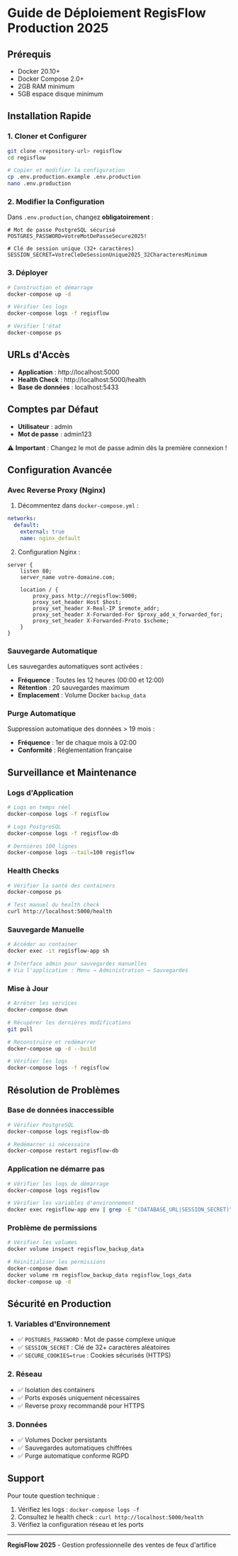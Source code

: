 # Guide de Déploiement RegisFlow Production 2025

## Prérequis

- Docker 20.10+
- Docker Compose 2.0+
- 2GB RAM minimum
- 5GB espace disque minimum

## Installation Rapide

### 1. Cloner et Configurer

```bash
git clone <repository-url> regisflow
cd regisflow

# Copier et modifier la configuration
cp .env.production.example .env.production
nano .env.production
```

### 2. Modifier la Configuration

Dans `.env.production`, changez **obligatoirement** :

```env
# Mot de passe PostgreSQL sécurisé
POSTGRES_PASSWORD=VotreMotDePasseSecure2025!

# Clé de session unique (32+ caractères)
SESSION_SECRET=VotreCleDeSessionUnique2025_32CharacteresMinimum
```

### 3. Déployer

```bash
# Construction et démarrage
docker-compose up -d

# Vérifier les logs
docker-compose logs -f regisflow

# Vérifier l'état
docker-compose ps
```

## URLs d'Accès

- **Application** : http://localhost:5000
- **Health Check** : http://localhost:5000/health
- **Base de données** : localhost:5433

## Comptes par Défaut

- **Utilisateur** : admin
- **Mot de passe** : admin123

⚠️ **Important** : Changez le mot de passe admin dès la première connexion !

## Configuration Avancée

### Avec Reverse Proxy (Nginx)

1. Décommentez dans `docker-compose.yml` :
```yaml
networks:
  default:
    external: true
    name: nginx_default
```

2. Configuration Nginx :
```nginx
server {
    listen 80;
    server_name votre-domaine.com;
    
    location / {
        proxy_pass http://regisflow:5000;
        proxy_set_header Host $host;
        proxy_set_header X-Real-IP $remote_addr;
        proxy_set_header X-Forwarded-For $proxy_add_x_forwarded_for;
        proxy_set_header X-Forwarded-Proto $scheme;
    }
}
```

### Sauvegarde Automatique

Les sauvegardes automatiques sont activées :
- **Fréquence** : Toutes les 12 heures (00:00 et 12:00)
- **Rétention** : 20 sauvegardes maximum
- **Emplacement** : Volume Docker `backup_data`

### Purge Automatique

Suppression automatique des données > 19 mois :
- **Fréquence** : 1er de chaque mois à 02:00
- **Conformité** : Réglementation française

## Surveillance et Maintenance

### Logs d'Application

```bash
# Logs en temps réel
docker-compose logs -f regisflow

# Logs PostgreSQL
docker-compose logs -f regisflow-db

# Dernières 100 lignes
docker-compose logs --tail=100 regisflow
```

### Health Checks

```bash
# Vérifier la santé des containers
docker-compose ps

# Test manuel du health check
curl http://localhost:5000/health
```

### Sauvegarde Manuelle

```bash
# Accéder au container
docker exec -it regisflow-app sh

# Interface admin pour sauvegardes manuelles
# Via l'application : Menu → Administration → Sauvegardes
```

### Mise à Jour

```bash
# Arrêter les services
docker-compose down

# Récupérer les dernières modifications
git pull

# Reconstruire et redémarrer
docker-compose up -d --build

# Vérifier les logs
docker-compose logs -f regisflow
```

## Résolution de Problèmes

### Base de données inaccessible

```bash
# Vérifier PostgreSQL
docker-compose logs regisflow-db

# Redémarrer si nécessaire
docker-compose restart regisflow-db
```

### Application ne démarre pas

```bash
# Vérifier les logs de démarrage
docker-compose logs regisflow

# Vérifier les variables d'environnement
docker exec regisflow-app env | grep -E "(DATABASE_URL|SESSION_SECRET)"
```

### Problème de permissions

```bash
# Vérifier les volumes
docker volume inspect regisflow_backup_data

# Réinitialiser les permissions
docker-compose down
docker volume rm regisflow_backup_data regisflow_logs_data
docker-compose up -d
```

## Sécurité en Production

### 1. Variables d'Environnement

- ✅ `POSTGRES_PASSWORD` : Mot de passe complexe unique
- ✅ `SESSION_SECRET` : Clé de 32+ caractères aléatoires
- ✅ `SECURE_COOKIES=true` : Cookies sécurisés (HTTPS)

### 2. Réseau

- ✅ Isolation des containers
- ✅ Ports exposés uniquement nécessaires
- ✅ Reverse proxy recommandé pour HTTPS

### 3. Données

- ✅ Volumes Docker persistants
- ✅ Sauvegardes automatiques chiffrées
- ✅ Purge automatique conforme RGPD

## Support

Pour toute question technique :
1. Vérifiez les logs : `docker-compose logs -f`
2. Consultez le health check : `curl http://localhost:5000/health`
3. Vérifiez la configuration réseau et les ports

---

**RegisFlow 2025** - Gestion professionnelle des ventes de feux d'artifice